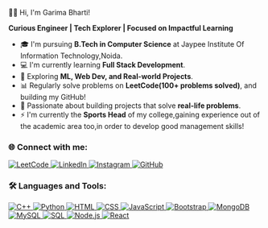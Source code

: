  💁‍♀️ Hi, I'm Garima Bharti!

**Curious Engineer | Tech Explorer | Focused on Impactful Learning**

- 🎓 I'm pursuing **B.Tech in Computer Science** at Jaypee Institute Of Information Technology,Noida.
- 💻 I'm currently learning **Full Stack Development**.
- 🚀 Exploring **ML, Web Dev, and Real-world Projects**.
- 📊 Regularly solve problems on **LeetCode(100+ problems solved)**, and building my GitHub!
- 🧠 Passionate about building projects that solve **real-life problems**.
- ⚡ I'm currently the **Sports Head** of my college,gaining experience out of the academic area too,in order to develop good management skills!


### 🌐 Connect with me:
<p align="left">
  <a href="https://leetcode.com/gB_0109" target="_blank">
    <img src="https://img.icons8.com/external-tal-revivo-color-tal-revivo/48/null/external-level-up-your-coding-skills-and-quickly-land-a-job-logo-color-tal-revivo.png" alt="LeetCode"/>
  </a>
  <a href="https://www.linkedin.com/in/garima-bharti-110229280" target="_blank">
    <img src="https://img.icons8.com/color/48/000000/linkedin.png" alt="LinkedIn"/>
  </a>
  <a href="https://instagram.com/garimabhartii" target="_blank">
    <img src="https://img.icons8.com/color/48/000000/instagram-new--v1.png" alt="Instagram"/>
  </a>
  <a href="https://github.com/garimab0109" target="_blank">
    <img src="https://img.icons8.com/ios-glyphs/48/ffffff/github.png" alt="GitHub"/>
  </a>
</p>


### 🛠️ Languages and Tools:
<p>
  <a href="https://cplusplus.com/" target="_blank">
    <img src="https://img.icons8.com/color/30/000000/c-plus-plus-logo.png" alt="C++"/>
  </a>
  <a href="https://www.python.org/doc/" target="_blank">
    <img src="https://img.icons8.com/color/30/000000/python.png" alt="Python"/>
  </a>
  <a href="https://developer.mozilla.org/en-US/docs/Web/HTML" target="_blank">
    <img src="https://img.icons8.com/color/30/000000/html-5.png" alt="HTML"/>
  </a>
  <a href="https://developer.mozilla.org/en-US/docs/Web/CSS" target="_blank">
    <img src="https://img.icons8.com/color/30/000000/css3.png" alt="CSS"/>
  </a>
  <a href="https://developer.mozilla.org/en-US/docs/Web/JavaScript" target="_blank">
    <img src="https://img.icons8.com/color/30/000000/javascript--v1.png" alt="JavaScript"/>
  </a>
  <a href="https://getbootstrap.com/docs/" target="_blank">
    <img src="https://img.icons8.com/color/30/000000/bootstrap.png" alt="Bootstrap"/>
  </a>
  <a href="https://www.mongodb.com/docs/" target="_blank">
    <img src="https://img.icons8.com/external-tal-revivo-shadow-tal-revivo/30/null/external-mongodb-a-cross-platform-document-oriented-database-program-logo-shadow-tal-revivo.png" alt="MongoDB"/>
  </a>
  <a href="https://dev.mysql.com/doc/" target="_blank">
    <img src="https://img.icons8.com/ios-filled/30/4A90E2/mysql-logo.png" alt="MySQL"/>
  </a>
  <a href="https://www.w3schools.com/sql/" target="_blank">
    <img src="https://img.icons8.com/external-flaticons-lineal-color-flat-icons/30/null/external-sql-computer-programming-flaticons-lineal-color-flat-icons.png" alt="SQL"/>
  </a>
  <a href="https://nodejs.org/en/docs/" target="_blank">
    <img src="https://img.icons8.com/fluency/30/null/node-js.png" alt="Node.js"/>
  </a>
  <a href="https://react.dev/learn" target="_blank">
    <img src="https://img.icons8.com/color/30/000000/react-native.png" alt="React"/>
  </a>
</p>
